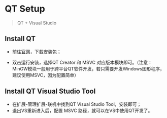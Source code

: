 # QT Setup

> QT + Visual Studio

## Install QT

- 前往[官网](https://www.qt.io/download)，下载安装包；

- 双击运行安装，选择QT Creator 和 MSVC 对应版本模块即可。（注意：MinGW模块一般用于跨平台QT软件开发，若只需要开发Windows图形程序，建议使用MSVC，因为配置简单）

## Install QT Visual Studio Tool

- 在扩展-管理扩展-联机中找到QT Visual Studio Tool，安装即可；
- 退出VS重新进入后，配置 MSVC 路径，就可以在VS中使用QT开发了。